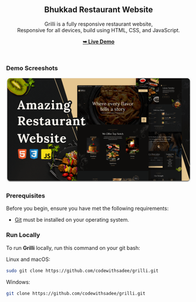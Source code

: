 <div align="center">
  


  <br />
  <br />

  <h2 align="center">Bhukkad Restaurant Website</h2>

  Grilli is a fully responsive restaurant website, <br />Responsive for all devices, build using HTML, CSS, and JavaScript.

  <a href="https://bhukkad-app.netlify.app/"><strong>➥ Live Demo</strong></a>

</div>

<br />

### Demo Screeshots

![Grilli Desktop Demo](./readme-images/desktop.png "Desktop Demo")

### Prerequisites

Before you begin, ensure you have met the following requirements:

* [Git](https://git-scm.com/downloads "Download Git") must be installed on your operating system.

### Run Locally

To run **Grilli** locally, run this command on your git bash:

Linux and macOS:

```bash
sudo git clone https://github.com/codewithsadee/grilli.git
```

Windows:

```bash
git clone https://github.com/codewithsadee/grilli.git
```


